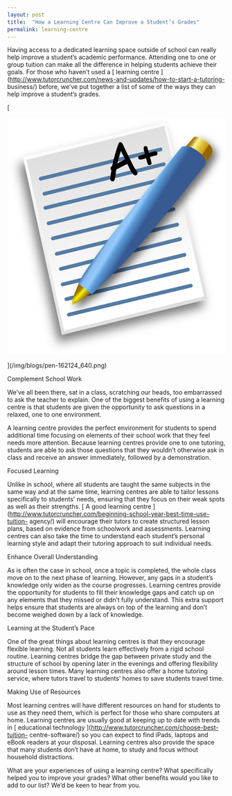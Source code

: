 ```yaml
---
layout: post
title:  "How a Learning Centre Can Improve a Student’s Grades"
permalink: learning-centre
---
```

Having access to a dedicated learning space outside of school can really help
improve a student’s academic performance. Attending one to one or group
tuition can make all the difference in helping students achieve their goals.
For those who haven’t used a [ learning centre
](http://www.tutorcruncher.com/news-and-updates/how-to-start-a-tutoring-
business/) before, we’ve put together a list of some of the ways they can help
improve a student’s grades.

[

![A](/img/blogs/pen-162124_640.png)

](/img/blogs/pen-162124_640.png)

Complement School Work 

We’ve all been there, sat in a class, scratching our heads, too embarrassed to
ask the teacher to explain. One of the biggest benefits of using a learning
centre is that students are given the opportunity to ask questions in a
relaxed, one to one environment.

A learning centre provides the perfect environment for students to spend
additional time focusing on elements of their school work that they feel needs
more attention. Because learning centres provide one to one tutoring, students
are able to ask those questions that they wouldn’t otherwise ask in class and
receive an answer immediately, followed by a demonstration.

Focused Learning 

Unlike in school, where all students are taught the same subjects in the same
way and at the same time, learning centres are able to tailor lessons
specifically to students’ needs, ensuring that they focus on their weak spots
as well as their strengths. [ A good learning centre
](http://www.tutorcruncher.com/beginning-school-year-best-time-use-tuition-
agency/) will encourage their tutors to create structured lesson plans, based
on evidence from schoolwork and assessments. Learning centres can also take
the time to understand each student’s personal learning style and adapt their
tutoring approach to suit individual needs.

Enhance Overall Understanding 

As is often the case in school, once a topic is completed, the whole class
move on to the next phase of learning. However, any gaps in a student’s
knowledge only widen as the course progresses. Learning centres provide the
opportunity for students to fill their knowledge gaps and catch up on any
elements that they missed or didn’t fully understand. This extra support helps
ensure that students are always on top of the learning and don’t become
weighed down by a lack of knowledge.

Learning at the Student’s Pace 

One of the great things about learning centres is that they encourage flexible
learning. Not all students learn effectively from a rigid school routine.
Learning centres bridge the gap between private study and the structure of
school by opening later in the evenings and offering flexibility around lesson
times. Many learning centres also offer a home tutoring service, where tutors
travel to students’ homes to save students travel time.

Making Use of Resources 

Most learning centres will have different resources on hand for students to
use as they need them, which is perfect for those who share computers at home.
Learning centres are usually good at keeping up to date with trends in [
educational technology ](http://www.tutorcruncher.com/choose-best-tuition-
centre-software/) so you can expect to find iPads, laptops and eBook readers
at your disposal. Learning centres also provide the space that many students
don’t have at home, to study and focus without household distractions.

What are your experiences of using a learning centre? What specifically helped
you to improve your grades? What other benefits would you like to add to our
list? We’d be keen to hear from you.
